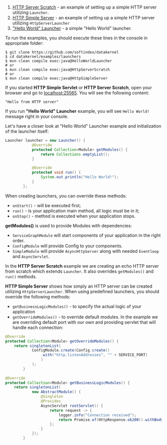 1. [HTTP Server Scratch](https://github.com/softindex/datakernel/blob/master/examples/launchers/src/main/java/io/datakernel/examples/HttpServerScratch.java) - 
an example of setting up a simple HTTP server utilizing `Launcher`.
2. [HTTP Simple Server](https://github.com/softindex/datakernel/blob/master/examples/launchers/src/main/java/io/datakernel/examples/HttpSimpleServer.java) - 
an example of setting up a simple HTTP server utilizing `HttpServerLauncher`
3. ["Hello World" Launcher](https://github.com/softindex/datakernel/blob/master/examples/launchers/src/main/java/io/datakernel/examples/HelloWorldLauncher.java) - 
a simple "Hello World" launcher.

To run the examples, you should execute these lines in the console in appropriate folder:
```
$ git clone https://github.com/softindex/datakernel
$ cd datakernel/examples/launchers
$ mvn clean compile exec:java@HelloWorldLauncher
# or 
$ mvn clean compile exec:java@HttpServerScratch
# or 
$ mvn clean compile exec:java@HttpSimpleServer
```

If you started **HTTP Simple Servlet** or **HTTP Server Scratch**, open your browser and go to [localhost:25565](localhost:25565). 
You will see the following content:
```
"Hello from HTTP server" 
```
If you run **"Hello World" Launcher** example, you will see `Hello World!` message right in your console.

Let's have a closer look at "Hello World" Launcher example and initialization of the launcher itself:
```java
Launcher launcher = new Launcher() {
			@Override
			protected Collection<Module> getModules() {
				return Collections.emptyList();
			}

			@Override
			protected void run() {
				System.out.println("Hello World!");
			}
		};
```

When creating launchers, you can override these methods:
* `onStart()` - will be executed first;
* `run()` - is your application main method, all logic must be in it;
* `onStop()` - method is executed when your application stops.

**getModules()** is used to provide Modules with dependencies:
* `ServiceGraphModule` will start components of your application in the right order.
* `ConfigModule` will provide Config to your components.
* `SimpleModule` will provide `AsyncHttpServer` along with needed `Eventloop` and `AsyncServlet`.

In the **HTTP Server Scratch** example we are creating an echo HTTP server from scratch which extends `Launcher`. It also 
overrides `getModules()` and `run()` methods.

**HTTP Simple Server** shows how simply an HTTP server can be created utilizing `HttpServerLauncher`. When using predefined 
launchers, you should override the following methods:
* `getBusinessLogicModules()` - to specify the actual logic of your application
* `getOverrideModules()` - to override default modules.
In the example we are overriding default port with our own and providing servlet that will handle each connection:
```java
@Override
protected Collection<Module> getOverrideModules() {
	return singletonList(
			ConfigModule.create(Config.create()
			    .with("http.listenAddresses", "" + SERVICE_PORT)
				)
			);
        }
        
@Override
protected Collection<Module> getBusinessLogicModules() {
	return singletonList(
			new AbstractModule() {
				@Singleton
				@Provides
				AsyncServlet rootServlet() {
					return request -> {
						logger.info("Connection received");
						return Promise.of(HttpResponse.ok200().withBody(encodeAscii("Hello from HTTP server")));
					};
				}
			});
        }
```

